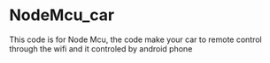 # NodeMcu_car
 This code is for Node Mcu, the code make your car to remote control through the wifi and it controled by android phone

